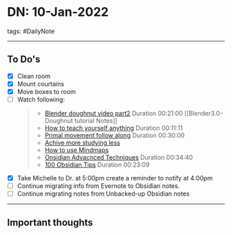 # DN: 10-Jan-2022
tags: #DailyNote


---
## To Do's
- [x] Clean room
- [x] Mount courtains
- [x] Move boxes to room
- [ ] Watch following:
	> - [Blender doughnut video part2](https://www.youtube.com/watch?v=imdYIdv8F4w) 
	Duration 00:21:00
	[[Blender3.0-Doughnut tutorial Notes]]
	> - [How to teach yourself anything](https://www.youtube.com/watch?v=j_Qxkbgvy1c&list=WL&index=5) 
	Duration 00:11:11
	> - [Primal movement follow along](https://vimeo.com/408178442/6316e856b1)
	Duration 00:30:00
	> - [Achive more studying less](https://www.youtube.com/watch?v=MYJsGksojms)
	> - [How to use Mindmaps](https://www.youtube.com/watch?v=AwRSTH72MYw)
	> - [Onsidian Advacnced Techniques](https://www.youtube.com/watch?v=c6qfrRVUOO8)
	Duration 00:34:40
	> - [100 Obsidian Tips](https://www.youtube.com/watch?v=wKNWMBeGCuU)
	Duration 00:23:09
- [x]  Take Michelle to Dr. at 5:00pm create a reminder to notify at 4:00pm
- [ ]  Continue migrating info from Evernote to Obsidian notes.
- [ ]  Continue migrating notes from Unbacked-up Obsidian notes

---
## Important thoughts
